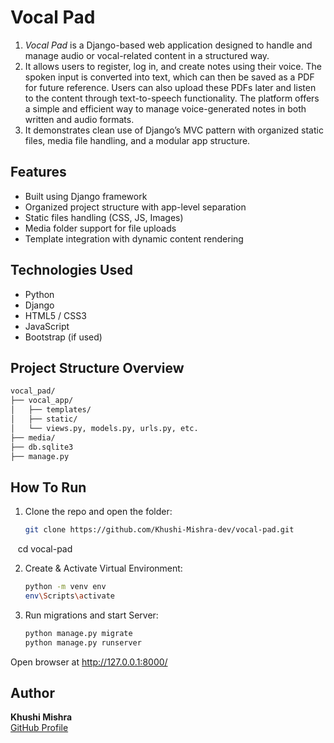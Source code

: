 #  Vocal Pad

1. *Vocal Pad* is a Django-based web application designed to handle and manage audio or vocal-related content in a structured way.
2. It  allows users to register, log in, and create notes using their voice. The spoken input is converted into text, which can then be saved as a PDF for future reference. Users can also upload these PDFs later and listen to the content through text-to-speech functionality. The platform offers a simple and efficient way to manage voice-generated notes in both written and audio formats.   
3. It demonstrates clean use of Django’s MVC pattern with organized static files, media file handling, and a modular app structure.



##  Features

- Built using Django framework
- Organized project structure with app-level separation
- Static files handling (CSS, JS, Images)
- Media folder support for file uploads
- Template integration with dynamic content rendering



##  Technologies Used

- Python
- Django
- HTML5 / CSS3
- JavaScript
- Bootstrap (if used)

##  Project Structure Overview

```bash
vocal_pad/
├── vocal_app/
│   ├── templates/
│   ├── static/
│   └── views.py, models.py, urls.py, etc.
├── media/
├── db.sqlite3
├── manage.py 
```


## How To Run

1. Clone the repo and open the folder:
   ```bash
   git clone https://github.com/Khushi-Mishra-dev/vocal-pad.git
   cd vocal-pad
   
2. Create & Activate Virtual Environment:
    ```bash
    python -m venv env
    env\Scripts\activate

3. Run migrations and start Server:
    ```bash
    python manage.py migrate
    python manage.py runserver

 Open browser at 
   http://127.0.0.1:8000/

 
##  Author

**Khushi Mishra**  
[GitHub Profile](https://github.com/Khushi-Mishra-dev)
